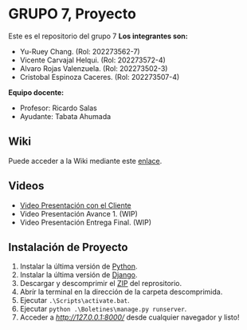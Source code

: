# GRUPO 7, Proyecto
Este es el repositorio del grupo 7
**Los integrantes son:**

* Yu-Ruey Chang. (Rol: 202273562-7)
* Vicente Carvajal Helqui. (Rol: 202273572-4)
* Alvaro Rojas Valenzuela. (Rol: 202273502-3)
* Cristobal Espinoza Caceres. (Rol: 202273507-4)

**Equipo docente:**

* Profesor: Ricardo Salas
* Ayudante: Tabata Ahumada

## Wiki
Puede acceder a la Wiki mediante este [enlace](https://github.com/Elweon665/GRUPO-Los-Sacos-Del-7-2024-PROYINF/wiki).

## Videos
- [Video Presentación con el Cliente](https://www.youtube.com/watch?v=abJau21SDIk&feature=youtu.be)
- Video Presentación Avance 1. (WIP)
- Video Presentación Entrega Final. (WIP)

## Instalación de Proyecto
1. Instalar la última versión de [Python](https://www.python.org/).
2. Instalar la última versión de [Django](https://www.djangoproject.com/).
3. Descargar y descomprimir el [ZIP](https://github.com/Elweon665/GRUPO07-2024-PROYINF/archive/refs/heads/main.zip) del reprositorio.
4. Abrír la terminal en la dirección de la carpeta descomprimida.
5. Ejecutar `.\Scripts\activate.bat`.
6. Ejecutar `python .\Boletines\manage.py runserver`.
7. Acceder a _http://127.0.0.1:8000/_ desde cualquier navegador y listo!
